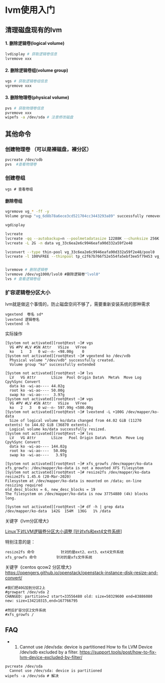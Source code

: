 # lvm使用入门

## 清理磁盘现有的lvm

#### 1. 删除逻辑卷(logical volume)

```bash
lvdisplay # 获取逻辑卷信息
lvremove xxx
```

#### 2. 删除逻辑卷组(volume group)

```bash
vgs # 获取逻辑卷组信息
vgremove xxx
```

#### 3. 删除物理卷(physical volume)

```bash
pvs # 获取物理卷信息
pvremove xxx
wipefs -a /dev/sda # 注意修改磁盘
```


## 其他命令

### 创建物理卷 （可以是裸磁盘，裸分区）

```bash
pvcreate /dev/sdb
pvs  #查看物理卷
```

### 创建卷组
```
vgs # 查看卷组
```

#### 删除卷组
```bash
vgremove vg_* -ff -y
Volume group "vg_6d8b78a6ece3cd521704cc3443293a89" successfully removed
```

```bash
vgdisplay

lvcreate
lvcreate -qq --autobackup=n --poolmetadatasize 12288K --chunksize 256K --size 2097152K --thin vg_33c6ea2e6c9946eafa90d332a59f2e48/tp_c2f67b766f52e554fa5ebf3ee5f79453 --virtualsize 2097152K --name brick_c2f67b766f52e554fa5ebf3ee5f79453
lvcreate -L 2G -n data vg_33c6ea2e6c9946eafa90d332a59f2e48

lvconvert --type thin-pool vg_33c6ea2e6c9946eafa90d332a59f2e48/pool0
lvcreate -l 100%FREE --thinpool tp_c2f67b766f52e554fa5ebf3ee5f79453 vg_33c6ea2e6c9946eafa90d332a59f2e48


lvremove # 删除逻辑卷
lvremove /dev/vg1000/lvol0 #删除逻辑卷"lvol0" 
lvs # 查看逻辑卷组
```

### 扩容逻辑卷分区大小

lvm就是做这个事情的，防止磁盘空间不够了，需要重新安装系统的那种需求

```
vgextend  卷名 sd*
lvextend 逻辑卷名
lvextend -h
```

实际操作
```
[System not activated][root@test ~]# vgs
  VG #PV #LV #SN Attr   VSize   VFree
  ko   1   3   0 wz--n- <98.00g    0
[System not activated][root@test ~]# vgextend ko /dev/vdb
  Physical volume "/dev/vdb" successfully created.
  Volume group "ko" successfully extended

[System not activated][root@test ~]# lvs
  LV   VG Attr       LSize  Pool Origin Data%  Meta%  Move Log Cpy%Sync Convert
  data ko -wi-ao---- 44.02g
  root ko -wi-ao---- 50.00g
  swap ko -wi-ao----  3.97g
[System not activated][root@test ~]# vgs
  VG #PV #LV #SN Attr   VSize   VFree
  ko   2   3   0 wz--n- 597.99g <500.00g
[System not activated][root@test ~]# lvextend -L +100G /dev/mapper/ko-data
  Size of logical volume ko/data changed from 44.02 GiB (11270 extents) to 144.02 GiB (36870 extents).
  Logical volume ko/data successfully resized.
[System not activated][root@test ~]# lvs
  LV   VG Attr       LSize   Pool Origin Data%  Meta%  Move Log Cpy%Sync Convert
  data ko -wi-ao---- 144.02g
  root ko -wi-ao----  50.00g
  swap ko -wi-ao----   3.97g

[System not activated][root@test ~]# xfs_growfs /dev/mapper/ko-data
xfs_growfs: /dev/mapper/ko-data is not a mounted XFS filesystem
[System not activated][root@test ~]# resize2fs /dev/mapper/ko-data
resize2fs 1.45.6 (20-Mar-2020)
Filesystem at /dev/mapper/ko-data is mounted on /data; on-line resizing required
old_desc_blocks = 6, new_desc_blocks = 19
The filesystem on /dev/mapper/ko-data is now 37754880 (4k) blocks long.

[System not activated][root@test ~]# df -h | grep data
/dev/mapper/ko-data  142G  154M  136G   1% /data
```

关键字《lvm分区增大》

[Linux下对LVM逻辑卷分区大小调整 [针对xfs和ext4文件系统]](https://www.cnblogs.com/kevingrace/p/5825963.html)


特别注意的是：
```
resize2fs 命令            针对的是ext2、ext3、ext4文件系统
xfs_growfs 命令         针对的是xfs文件系统
```

关键字《centos qcow2 分区增大》
https://opengers.github.io/openstack/openstack-instance-disk-resize-and-convert/
```
#我们把40G加到分区2上     
#growpart /dev/vda 2
CHANGED: partition=2 start=33556480 old: size=50329600 end=83886080 new: size=134210315,end=167766795

#然后扩容分区2文件系统    
#xfs_growfs /
```

## FAQ

* 1. Cannot use /dev/sda: device is partitioned
How to fix LVM Device /dev/sdb excluded by a filter.
https://support.tools/post/how-to-fix-lvm-device-excluded-by-filter/
```
pvcreate /dev/sda
  Cannot use /dev/sda: device is partitioned
wipefs -a /dev/sda # 解决
```
